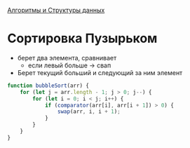 [Алгоритмы и Структуры данных](../../DataStructures_and_Algorithms.md)

# Сортировка Пузырьком

- берет два элемента, сравнивает
  - если левый больше → свап
- Берет текущий больший и следующий за ним элемент

```jsx
function bubbleSort(arr) {
	for (let j = arr.length - 1; j > 0; j--) {
		for (let i = 0; i < j; i++) {
			if (comparator(arr[i], arr[i + 1]) > 0) {
				swap(arr, i, i + 1);
			}
		}
	}
}
```
